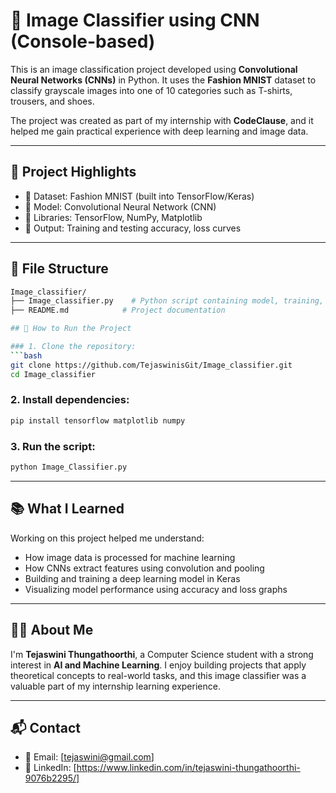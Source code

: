 # 🧠 Image Classifier using CNN (Console-based)

This is an image classification project developed using **Convolutional Neural Networks (CNNs)** in Python. It uses the **Fashion MNIST** dataset to classify grayscale images into one of 10 categories such as T-shirts, trousers, and shoes.

The project was created as part of my internship with **CodeClause**, and it helped me gain practical experience with deep learning and image data.

---

## 📌 Project Highlights

- 🔹 Dataset: Fashion MNIST (built into TensorFlow/Keras)
- 🔹 Model: Convolutional Neural Network (CNN)
- 🔹 Libraries: TensorFlow, NumPy, Matplotlib
- 🔹 Output: Training and testing accuracy, loss curves

---

## 📂 File Structure

```bash
Image_classifier/
├── Image_classifier.py    # Python script containing model, training, and evaluation
├── README.md            # Project documentation

## 🚀 How to Run the Project

### 1. Clone the repository:
```bash
git clone https://github.com/TejaswinisGit/Image_classifier.git
cd Image_classifier
```

### 2. Install dependencies:
```bash
pip install tensorflow matplotlib numpy
```

### 3. Run the script:
```bash
python Image_Classifier.py
```

---

## 📚 What I Learned

Working on this project helped me understand:

- How image data is processed for machine learning  
- How CNNs extract features using convolution and pooling  
- Building and training a deep learning model in Keras  
- Visualizing model performance using accuracy and loss graphs

---

## 👩‍💻 About Me

I'm **Tejaswini Thungathoorthi**, a Computer Science student with a strong interest in **AI and Machine Learning**. I enjoy building projects that apply theoretical concepts to real-world tasks, and this image classifier was a valuable part of my internship learning experience.

---

## 📬 Contact

- 📧 Email: [tejaswini@gmail.com]  
- 💼 LinkedIn: [https://www.linkedin.com/in/tejaswini-thungathoorthi-9076b2295/]
